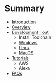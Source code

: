 # Summary

* [Introduction](README.md)
* [Overview](documentation.md)
* [Development Host](awsmd.md)
   * Install Toolchain
   * [Windows](windows.md)
   * [Linux](linux.md)
   * [MacOS](macos.md)
* [Tutorials](tutorials.md)
   * AWS
   * Alexa
* [FAQs](faqs.md)

